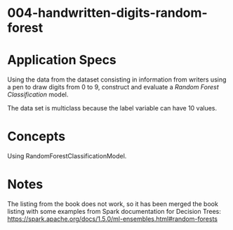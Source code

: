 004-handwritten-digits-random-forest
====================================

# Application Specs
Using the data from the dataset consisting in information from writers using a pen to draw digits from 0 to 9, construct and evaluate a *Random Forest Classification* model. 

The data set is multiclass because the label variable can have 10 values.   

# Concepts
Using RandomForestClassificationModel.

# Notes
The listing from the book does not work, so it has been merged the book listing with some examples from Spark documentation for Decision Trees: https://spark.apache.org/docs/1.5.0/ml-ensembles.html#random-forests
